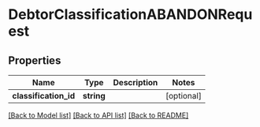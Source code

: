 # DebtorClassificationABANDONRequest

## Properties
Name | Type | Description | Notes
------------ | ------------- | ------------- | -------------
**classification_id** | **string** |  | [optional] 

[[Back to Model list]](../README.md#documentation-for-models) [[Back to API list]](../README.md#documentation-for-api-endpoints) [[Back to README]](../README.md)


